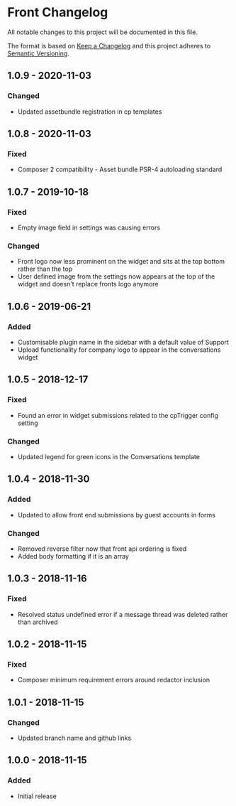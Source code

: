 # Front Changelog

All notable changes to this project will be documented in this file.

The format is based on [Keep a Changelog](http://keepachangelog.com/) and this project adheres to [Semantic Versioning](http://semver.org/).

## 1.0.9 - 2020-11-03
### Changed
- Updated assetbundle registration in cp templates

## 1.0.8 - 2020-11-03
### Fixed
- Composer 2 compatibility - Asset bundle PSR-4 autoloading standard

## 1.0.7 - 2019-10-18
### Fixed
- Empty image field in settings was causing errors

### Changed
- Front logo now less prominent on the widget and sits at the top bottom rather than the top
- User defined image from the settings now appears at the top of the widget and doesn't replace fronts logo anymore

## 1.0.6 - 2019-06-21
### Added
- Customisable plugin name in the sidebar with a default value of Support
- Upload functionality for company logo to appear in the conversations widget

## 1.0.5 - 2018-12-17
### Fixed
- Found an error in widget submissions related to the cpTrigger config setting

### Changed
- Updated legend for green icons in the Conversations template

## 1.0.4 - 2018-11-30
### Added
- Updated to allow front end submissions by guest accounts in forms

### Changed
- Removed reverse filter now that front api ordering is fixed
- Added body formatting if it is an array

## 1.0.3 - 2018-11-16
### Fixed
- Resolved status undefined error if a message thread was deleted rather than archived

## 1.0.2 - 2018-11-15
### Fixed
- Composer minimum requirement errors around redactor inclusion

## 1.0.1 - 2018-11-15
### Changed
- Updated branch name and github links

## 1.0.0 - 2018-11-15
### Added
- Initial release
